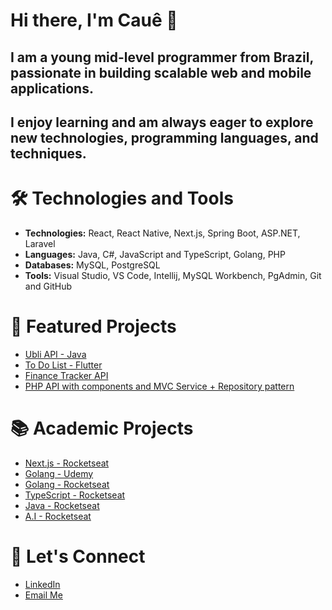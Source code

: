 # Hi there, I'm Cauê 👋

## I am a young mid-level programmer from Brazil, passionate in building scalable web and mobile applications.
## I enjoy learning and am always eager to explore new technologies, programming languages, and techniques.

# 🛠 Technologies and Tools
- **Technologies:** React, React Native, Next.js, Spring Boot, ASP.NET, Laravel
- **Languages:** Java, C#, JavaScript and TypeScript, Golang, PHP
- **Databases:** MySQL, PostgreSQL
- **Tools:** Visual Studio, VS Code, Intellij, MySQL Workbench, PgAdmin, Git and GitHub

# 💼 Featured Projects
- [Ubli API - Java](https://github.com/caue-vieira/Ubli-backend)
- [To Do List - Flutter](https://github.com/caue-vieira/Flutter-ToDoList)
- [Finance Tracker API](https://github.com/caue-vieira/finance-tracker)
- [PHP API with components and MVC Service + Repository pattern](https://github.com/caue-vieira/API-PHP)

# 📚 Academic Projects
- [Next.js - Rocketseat](https://github.com/caue-vieira/NLW-Connect-React)
- [Golang - Udemy](https://github.com/caue-vieira/Golang-Udemy)
- [Golang - Rocketseat](https://github.com/caue-vieira/Go-React)
- [TypeScript - Rocketseat](https://github.com/caue-vieira/NLW-Unite)
- [Java - Rocketseat](https://github.com/caue-vieira/ToDoList)
- [A.I - Rocketseat](https://github.com/caue-vieira/nlwia-modified)

# 👥 Let's Connect
- [LinkedIn](https://www.linkedin.com/in/cau%C3%AA-c-649741240/)
- [Email Me](cauevcaetano@gmail.com)

<!--
**caue-vieira/caue-vieira** is a ✨ _special_ ✨ repository because its `README.md` (this file) appears on your GitHub profile.

Here are some ideas to get you started:

- 🔭 I’m currently working on ...
- 🌱 I’m currently learning ...
- 👯 I’m looking to collaborate on ...
- 🤔 I’m looking for help with ...
- 💬 Ask me about ...
- 📫 How to reach me: ...
- 😄 Pronouns: ...
- ⚡ Fun fact: ...
-->
